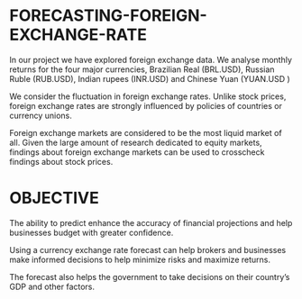 # FORECASTING-FOREIGN-EXCHANGE-RATE

In our project we have explored foreign exchange data. We analyse monthly returns for the four major currencies, Brazilian Real (BRL.USD), Russian Ruble (RUB.USD), Indian rupees (INR.USD) and Chinese Yuan (YUAN.USD )

We consider the fluctuation in foreign exchange rates. Unlike stock prices, foreign exchange rates are strongly influenced by policies of countries or currency unions. 

Foreign exchange markets are considered to be the most liquid market of all. Given the large amount of research dedicated to equity markets, findings about foreign exchange markets can be used to crosscheck findings about stock prices.

# OBJECTIVE

The ability to predict enhance the accuracy of financial projections and help businesses budget with greater confidence. 

Using a currency exchange rate forecast can help brokers and businesses make informed decisions to help minimize risks and maximize returns. 

The forecast also helps the government to take decisions on their country’s GDP and other factors.
